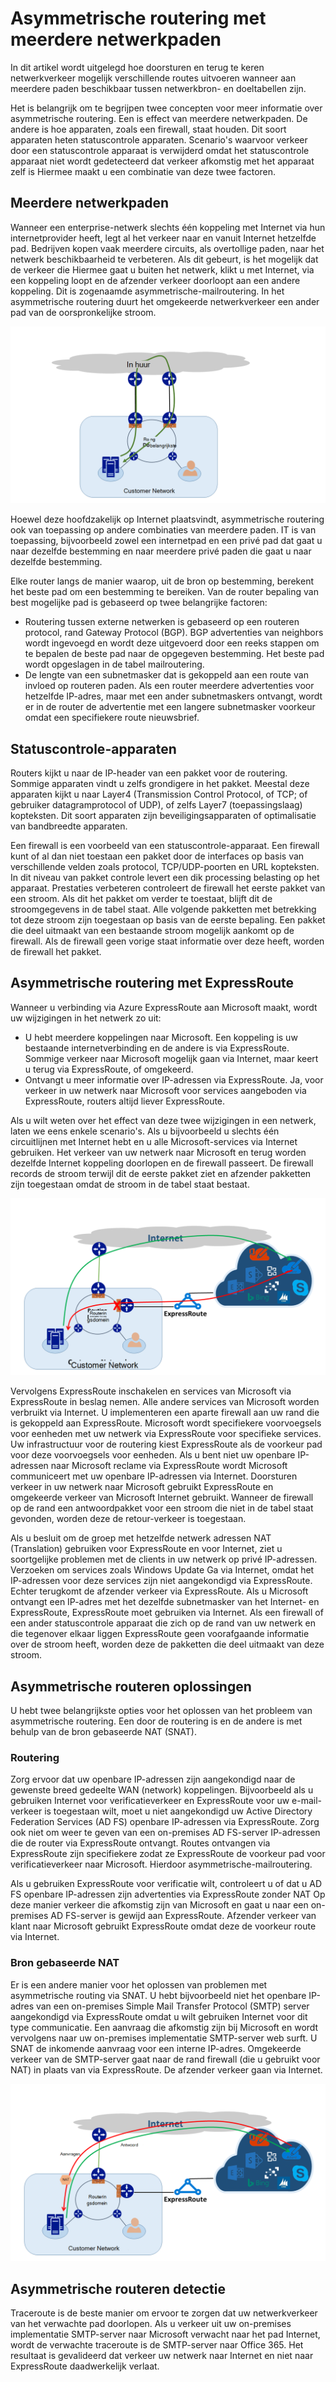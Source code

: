 <properties
   pageTitle="Asymmetrische routering | Microsoft Azure"
   description="In dit artikel begeleidt u bij het oplossen die van een klant mogelijk geconfronteerd met asymmetrische mailroutering in een netwerk met meerdere koppelingen naar een bestemming."
   documentationCenter="na"
   services="expressroute"
   authors="osamazia"
   manager="carmonm"
   editor=""/>
<tags
   ms.service="expressroute"
   ms.devlang="na"
   ms.topic="get-started-article"
   ms.tgt_pltfrm="na"
   ms.workload="infrastructure-services"
   ms.date="10/10/2016"
   ms.author="osamazia"/>

# <a name="asymmetric-routing-with-multiple-network-paths"></a>Asymmetrische routering met meerdere netwerkpaden

In dit artikel wordt uitgelegd hoe doorsturen en terug te keren netwerkverkeer mogelijk verschillende routes uitvoeren wanneer aan meerdere paden beschikbaar tussen netwerkbron- en doeltabellen zijn.

Het is belangrijk om te begrijpen twee concepten voor meer informatie over asymmetrische routering. Een is effect van meerdere netwerkpaden. De andere is hoe apparaten, zoals een firewall, staat houden. Dit soort apparaten heten statuscontrole apparaten. Scenario's waarvoor verkeer door een statuscontrole apparaat is verwijderd omdat het statuscontrole apparaat niet wordt gedetecteerd dat verkeer afkomstig met het apparaat zelf is Hiermee maakt u een combinatie van deze twee factoren.

## <a name="multiple-network-paths"></a>Meerdere netwerkpaden

Wanneer een enterprise-netwerk slechts één koppeling met Internet via hun internetprovider heeft, legt al het verkeer naar en vanuit Internet hetzelfde pad. Bedrijven kopen vaak meerdere circuits, als overtollige paden, naar het netwerk beschikbaarheid te verbeteren. Als dit gebeurt, is het mogelijk dat de verkeer die Hiermee gaat u buiten het netwerk, klikt u met Internet, via een koppeling loopt en de afzender verkeer doorloopt aan een andere koppeling. Dit is zogenaamde asymmetrische-mailroutering. In het asymmetrische routering duurt het omgekeerde netwerkverkeer een ander pad van de oorspronkelijke stroom.

![Netwerk met meerdere paden](./media/expressroute-asymmetric-routing/AsymmetricRouting3.png)

Hoewel deze hoofdzakelijk op Internet plaatsvindt, asymmetrische routering ook van toepassing op andere combinaties van meerdere paden. IT is van toepassing, bijvoorbeeld zowel een internetpad en een privé pad dat gaat u naar dezelfde bestemming en naar meerdere privé paden die gaat u naar dezelfde bestemming.

Elke router langs de manier waarop, uit de bron op bestemming, berekent het beste pad om een bestemming te bereiken. Van de router bepaling van best mogelijke pad is gebaseerd op twee belangrijke factoren:

-   Routering tussen externe netwerken is gebaseerd op een routeren protocol, rand Gateway Protocol (BGP). BGP advertenties van neighbors wordt ingevoegd en wordt deze uitgevoerd door een reeks stappen om te bepalen de beste pad naar de opgegeven bestemming. Het beste pad wordt opgeslagen in de tabel mailroutering.
-   De lengte van een subnetmasker dat is gekoppeld aan een route van invloed op routeren paden. Als een router meerdere advertenties voor hetzelfde IP-adres, maar met een ander subnetmaskers ontvangt, wordt er in de router de advertentie met een langere subnetmasker voorkeur omdat een specifiekere route nieuwsbrief.

## <a name="stateful-devices"></a>Statuscontrole-apparaten

Routers kijkt u naar de IP-header van een pakket voor de routering. Sommige apparaten vindt u zelfs grondigere in het pakket. Meestal deze apparaten kijkt u naar Layer4 (Transmission Control Protocol, of TCP; of gebruiker datagramprotocol of UDP), of zelfs Layer7 (toepassingslaag) kopteksten. Dit soort apparaten zijn beveiligingsapparaten of optimalisatie van bandbreedte apparaten. 

Een firewall is een voorbeeld van een statuscontrole-apparaat. Een firewall kunt of al dan niet toestaan een pakket door de interfaces op basis van verschillende velden zoals protocol, TCP/UDP-poorten en URL kopteksten. In dit niveau van pakket controle levert een dik processing belasting op het apparaat. Prestaties verbeteren controleert de firewall het eerste pakket van een stroom. Als dit het pakket om verder te toestaat, blijft dit de stroomgegevens in de tabel staat. Alle volgende pakketten met betrekking tot deze stroom zijn toegestaan op basis van de eerste bepaling. Een pakket die deel uitmaakt van een bestaande stroom mogelijk aankomt op de firewall. Als de firewall geen vorige staat informatie over deze heeft, worden de firewall het pakket.

## <a name="asymmetric-routing-with-expressroute"></a>Asymmetrische routering met ExpressRoute

Wanneer u verbinding via Azure ExpressRoute aan Microsoft maakt, wordt uw wijzigingen in het netwerk zo uit:

-   U hebt meerdere koppelingen naar Microsoft. Een koppeling is uw bestaande internetverbinding en de andere is via ExpressRoute. Sommige verkeer naar Microsoft mogelijk gaan via Internet, maar keert u terug via ExpressRoute, of omgekeerd.
-   Ontvangt u meer informatie over IP-adressen via ExpressRoute. Ja, voor verkeer in uw netwerk naar Microsoft voor services aangeboden via ExpressRoute, routers altijd liever ExpressRoute.

Als u wilt weten over het effect van deze twee wijzigingen in een netwerk, laten we eens enkele scenario's. Als u bijvoorbeeld u slechts één circuitlijnen met Internet hebt en u alle Microsoft-services via Internet gebruiken. Het verkeer van uw netwerk naar Microsoft en terug worden dezelfde Internet koppeling doorlopen en de firewall passeert. De firewall records de stroom terwijl dit de eerste pakket ziet en afzender pakketten zijn toegestaan omdat de stroom in de tabel staat bestaat.

![Asymmetrische routering met ExpressRoute](./media/expressroute-asymmetric-routing/AsymmetricRouting1.png)


Vervolgens ExpressRoute inschakelen en services van Microsoft via ExpressRoute in beslag nemen. Alle andere services van Microsoft worden verbruikt via Internet. U implementeren een aparte firewall aan uw rand die is gekoppeld aan ExpressRoute. Microsoft wordt specifiekere voorvoegsels voor eenheden met uw netwerk via ExpressRoute voor specifieke services. Uw infrastructuur voor de routering kiest ExpressRoute als de voorkeur pad voor deze voorvoegsels voor eenheden. Als u bent niet uw openbare IP-adressen naar Microsoft reclame via ExpressRoute wordt Microsoft communiceert met uw openbare IP-adressen via Internet. Doorsturen verkeer in uw netwerk naar Microsoft gebruikt ExpressRoute en omgekeerde verkeer van Microsoft Internet gebruikt. Wanneer de firewall op de rand een antwoordpakket voor een stroom die niet in de tabel staat gevonden, worden deze de retour-verkeer is toegestaan.

Als u besluit om de groep met hetzelfde netwerk adressen NAT (Translation) gebruiken voor ExpressRoute en voor Internet, ziet u soortgelijke problemen met de clients in uw netwerk op privé IP-adressen. Verzoeken om services zoals Windows Update Ga via Internet, omdat het IP-adressen voor deze services zijn niet aangekondigd via ExpressRoute. Echter terugkomt de afzender verkeer via ExpressRoute. Als u Microsoft ontvangt een IP-adres met het dezelfde subnetmasker van het Internet- en ExpressRoute, ExpressRoute moet gebruiken via Internet. Als een firewall of een ander statuscontrole apparaat die zich op de rand van uw netwerk en die tegenover elkaar liggen ExpressRoute geen voorafgaande informatie over de stroom heeft, worden deze de pakketten die deel uitmaakt van deze stroom.

## <a name="asymmetric-routing-solutions"></a>Asymmetrische routeren oplossingen

U hebt twee belangrijkste opties voor het oplossen van het probleem van asymmetrische routering. Een door de routering is en de andere is met behulp van de bron gebaseerde NAT (SNAT).

### <a name="routing"></a>Routering

Zorg ervoor dat uw openbare IP-adressen zijn aangekondigd naar de gewenste breed gedeelte WAN (network) koppelingen. Bijvoorbeeld als u gebruiken Internet voor verificatieverkeer en ExpressRoute voor uw e-mail-verkeer is toegestaan wilt, moet u niet aangekondigd uw Active Directory Federation Services (AD FS) openbare IP-adressen via ExpressRoute. Zorg ook niet om weer te geven van een on-premises AD FS-server IP-adressen die de router via ExpressRoute ontvangt. Routes ontvangen via ExpressRoute zijn specifiekere zodat ze ExpressRoute de voorkeur pad voor verificatieverkeer naar Microsoft. Hierdoor asymmetrische-mailroutering.

Als u gebruiken ExpressRoute voor verificatie wilt, controleert u of dat u AD FS openbare IP-adressen zijn advertenties via ExpressRoute zonder NAT Op deze manier verkeer die afkomstig zijn van Microsoft en gaat u naar een on-premises AD FS-server is gewijd aan ExpressRoute. Afzender verkeer van klant naar Microsoft gebruikt ExpressRoute omdat deze de voorkeur route via Internet.

### <a name="source-based-nat"></a>Bron gebaseerde NAT

Er is een andere manier voor het oplossen van problemen met asymmetrische routing via SNAT. U hebt bijvoorbeeld niet het openbare IP-adres van een on-premises Simple Mail Transfer Protocol (SMTP) server aangekondigd via ExpressRoute omdat u wilt gebruiken Internet voor dit type communicatie. Een aanvraag die afkomstig zijn bij Microsoft en wordt vervolgens naar uw on-premises implementatie SMTP-server web surft. U SNAT de inkomende aanvraag voor een interne IP-adres. Omgekeerde verkeer van de SMTP-server gaat naar de rand firewall (die u gebruikt voor NAT) in plaats van via ExpressRoute. De afzender verkeer gaan via Internet.


![Bron gebaseerde NAT-netwerkconfiguratie](./media/expressroute-asymmetric-routing/AsymmetricRouting2.png)

## <a name="asymmetric-routing-detection"></a>Asymmetrische routeren detectie

Traceroute is de beste manier om ervoor te zorgen dat uw netwerkverkeer van het verwachte pad doorlopen. Als u verkeer uit uw on-premises implementatie SMTP-server naar Microsoft verwacht naar het pad Internet, wordt de verwachte traceroute is de SMTP-server naar Office 365. Het resultaat is gevalideerd dat verkeer uw netwerk naar Internet en niet naar ExpressRoute daadwerkelijk verlaat.
